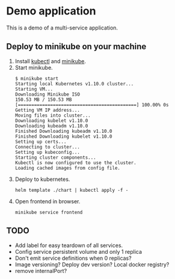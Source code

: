 # Demo application

This is a demo of a multi-service application.

## Deploy to minikube on your machine

1.  Install [kubectl](https://kubernetes.io/docs/tasks/tools/install-kubectl/) and [minikube](https://github.com/kubernetes/minikube/releases).
1.  Start minikube.
    ```
    $ minikube start
    Starting local Kubernetes v1.10.0 cluster...
    Starting VM...
    Downloading Minikube ISO
    150.53 MB / 150.53 MB [============================================] 100.00% 0s
    Getting VM IP address...
    Moving files into cluster...
    Downloading kubelet v1.10.0
    Downloading kubeadm v1.10.0
    Finished Downloading kubeadm v1.10.0
    Finished Downloading kubelet v1.10.0
    Setting up certs...
    Connecting to cluster...
    Setting up kubeconfig...
    Starting cluster components...
    Kubectl is now configured to use the cluster.
    Loading cached images from config file.
    ```
1.  Deploy to kubernetes.
    ```
    helm template ./chart | kubectl apply -f -
    ```
1.  Open frontend in browser.
    ```
    minikube service frontend
    ```

## TODO

* Add label for easy teardown of all services.
* Config service persistent volume and only 1 replica
* Don't emit service definitions when 0 replicas?
* Image versioning? Deploy dev version? Local docker registry?
* remove internalPort?
